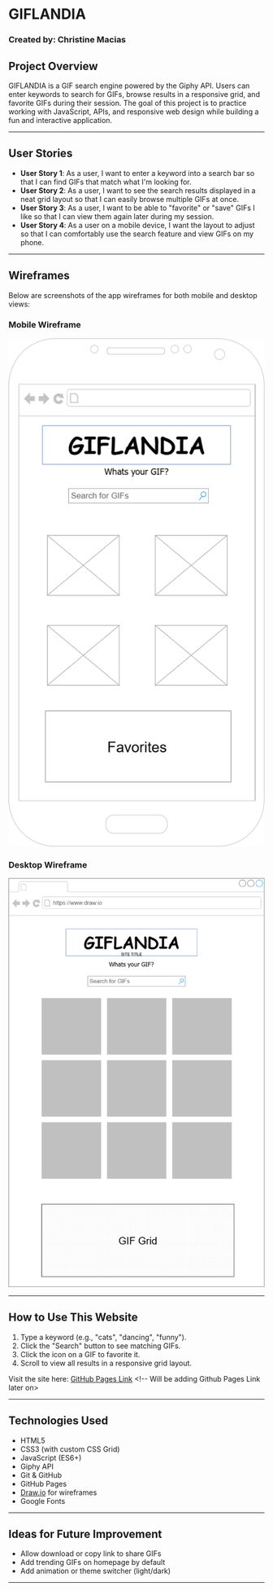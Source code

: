 # GIFLANDIA

### Created by: Christine Macias

## Project Overview
GIFLANDIA is a GIF search engine powered by the Giphy API. Users can enter keywords to search for GIFs, browse results in a responsive grid, and favorite GIFs during their session. The goal of this project is to practice working with JavaScript, APIs, and responsive web design while building a fun and interactive application.

---

## User Stories

- **User Story 1**:
 As a user, I want to enter a keyword into a search bar so that I can find GIFs that match what I'm looking for.  
- **User Story 2**: 
As a user, I want to see the search results displayed in a neat grid layout so that I can easily browse multiple GIFs at once.  
- **User Story 3**: 
As a user, I want to be able to "favorite" or "save" GIFs I like so that I can view them again later during my session.  
- **User Story 4**: 
As a user on a mobile device, I want the layout to adjust so that I can comfortably use the search feature and view GIFs on my phone.  

---

## Wireframes

Below are screenshots of the app wireframes for both mobile and desktop views:

### Mobile Wireframe
![GIFLANDIA Mobile Wireframe](./wireframes/giflandia-mobile.png)

### Desktop Wireframe
![GIFLANDIA Desktop Wireframe](./wireframes/giflandia-desktop.png)

---

## How to Use This Website

1. Type a keyword (e.g., "cats", "dancing", "funny").
2. Click the "Search" button to see matching GIFs.
3. Click the  icon on a GIF to favorite it.
4. Scroll to view all results in a responsive grid layout.

 Visit the site here: [GitHub Pages Link]() <!-- Will be adding Github Pages Link later on>

---

## Technologies Used

- HTML5  
- CSS3 (with custom CSS Grid)  
- JavaScript (ES6+)  
- Giphy API  
- Git & GitHub  
- GitHub Pages  
- [Draw.io](https://draw.io) for wireframes  
- Google Fonts

---

## Ideas for Future Improvement

- Allow download or copy link to share GIFs
- Add trending GIFs on homepage by default
- Add animation or theme switcher (light/dark)

---

